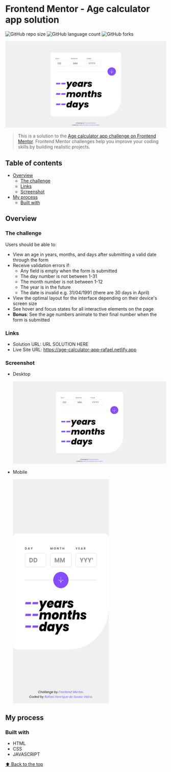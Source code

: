 # Frontend Mentor - Age calculator app solution

![GitHub repo size](https://img.shields.io/github/repo-size/RafaelHDSV/Age-calculator-app?style=for-the-badge)
![GitHub language count](https://img.shields.io/github/languages/count/RafaelHDSV/Age-calculator-app?style=for-the-badge)
![GitHub forks](https://img.shields.io/github/forks/RafaelHDSV/Age-calculator-app?style=for-the-badge)

<img src="images/desktop.png" alt="desktop.png">

> This is a solution to the [Age calculator app challenge on Frontend Mentor](https://www.frontendmentor.io/challenges/age-calculator-app-dF9DFFpj-Q). Frontend Mentor challenges help you improve your coding skills by building realistic projects.

## Table of contents

-    [Overview](#overview)
     -    [The challenge](#the-challenge)
     -    [Links](#links)
     -    [Screenshot](#screenshot)
-    [My process](#my-process)
     -    [Built with](#built-with)

## Overview

### The challenge

Users should be able to:

-    View an age in years, months, and days after submitting a valid date through the form
-    Receive validation errors if:
     -    Any field is empty when the form is submitted
     -    The day number is not between 1-31
     -    The month number is not between 1-12
     -    The year is in the future
     -    The date is invalid e.g. 31/04/1991 (there are 30 days in April)
-    View the optimal layout for the interface depending on their device's screen size
-    See hover and focus states for all interactive elements on the page
-    **Bonus**: See the age numbers animate to their final number when the form is submitted

### Links

-    Solution URL: URL SOLUTION HERE
-    Live Site URL: https://age-calculator-app-rafael.netlify.app

### Screenshot

-    Desktop

     ![](images/desktop.png)

-    Mobile

     <img src="images/mobile.png" alt="mobile.png" width="300px" height="700px">

## My process

### Built with

-    HTML
-    CSS
-    JAVASCRIPT

[⬆ Back to the top](#frontend-mentor---age-calculator-app-solution)<br>
